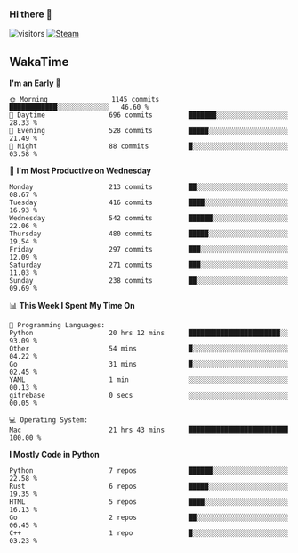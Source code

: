### Hi there 👋

![visitors](https://visitor-badge.glitch.me/badge?page_id=zhourunlai)
[![Steam](https://img.shields.io/badge/dynamic/json?url=https%3A%2F%2Fapi.swo.moe%2Fstats%2Fsteamgames%2F76561198285156854&query=count&color=0b1a37&label=Steam&labelColor=134375&logo=steam&suffix=+games&cacheSeconds=3600)](http://steamcommunity.com/profiles/76561198285156854)

## WakaTime
<!--START_SECTION:waka-->
**I'm an Early 🐤** 

```text
🌞 Morning                1145 commits        ████████████░░░░░░░░░░░░░   46.60 % 
🌆 Daytime                696 commits         ███████░░░░░░░░░░░░░░░░░░   28.33 % 
🌃 Evening                528 commits         █████░░░░░░░░░░░░░░░░░░░░   21.49 % 
🌙 Night                  88 commits          █░░░░░░░░░░░░░░░░░░░░░░░░   03.58 % 
```
📅 **I'm Most Productive on Wednesday** 

```text
Monday                   213 commits         ██░░░░░░░░░░░░░░░░░░░░░░░   08.67 % 
Tuesday                  416 commits         ████░░░░░░░░░░░░░░░░░░░░░   16.93 % 
Wednesday                542 commits         ██████░░░░░░░░░░░░░░░░░░░   22.06 % 
Thursday                 480 commits         █████░░░░░░░░░░░░░░░░░░░░   19.54 % 
Friday                   297 commits         ███░░░░░░░░░░░░░░░░░░░░░░   12.09 % 
Saturday                 271 commits         ███░░░░░░░░░░░░░░░░░░░░░░   11.03 % 
Sunday                   238 commits         ██░░░░░░░░░░░░░░░░░░░░░░░   09.69 % 
```


📊 **This Week I Spent My Time On** 

```text
💬 Programming Languages: 
Python                   20 hrs 12 mins      ███████████████████████░░   93.09 % 
Other                    54 mins             █░░░░░░░░░░░░░░░░░░░░░░░░   04.22 % 
Go                       31 mins             █░░░░░░░░░░░░░░░░░░░░░░░░   02.45 % 
YAML                     1 min               ░░░░░░░░░░░░░░░░░░░░░░░░░   00.13 % 
gitrebase                0 secs              ░░░░░░░░░░░░░░░░░░░░░░░░░   00.05 % 

💻 Operating System: 
Mac                      21 hrs 43 mins      █████████████████████████   100.00 % 
```

**I Mostly Code in Python** 

```text
Python                   7 repos             ██████░░░░░░░░░░░░░░░░░░░   22.58 % 
Rust                     6 repos             █████░░░░░░░░░░░░░░░░░░░░   19.35 % 
HTML                     5 repos             ████░░░░░░░░░░░░░░░░░░░░░   16.13 % 
Go                       2 repos             ██░░░░░░░░░░░░░░░░░░░░░░░   06.45 % 
C++                      1 repo              █░░░░░░░░░░░░░░░░░░░░░░░░   03.23 % 
```




<!--END_SECTION:waka-->
